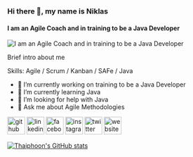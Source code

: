 ### Hi there 👋, my name is Niklas
#### I am an Agile Coach and in training to be a Java Developer
![I am an Agile Coach and in training to be a Java Developer](https://media.licdn.com/dms/image/v2/C5616AQGfYQfGD-cErQ/profile-displaybackgroundimage-shrink_350_1400/profile-displaybackgroundimage-shrink_350_1400/0/1516284601561?e=1759968000&v=beta&t=O9U_B3hTY8G38PghKzMIboVFevOgFHd7m8NwPpqYrxs)

Brief intro about me

Skills: Agile / Scrum / Kanban / SAFe / Java

- 🔭 I’m currently working on training to be a Java Developer 
- 🌱 I’m currently learning Java 
- 🤔 I’m looking for help with Java 
- 💬 Ask me about Agile Methodologies 


[<img src='https://cdn.jsdelivr.net/npm/simple-icons@3.0.1/icons/github.svg' alt='github' height='40'>](https://github.com/thaiphoon)  [<img src='https://cdn.jsdelivr.net/npm/simple-icons@3.0.1/icons/linkedin.svg' alt='linkedin' height='40'>](https://www.linkedin.com/in/niklasholmstrom/)  [<img src='https://cdn.jsdelivr.net/npm/simple-icons@3.0.1/icons/facebook.svg' alt='facebook' height='40'>](https://www.facebook.com/niklasholmstrom)  [<img src='https://cdn.jsdelivr.net/npm/simple-icons@3.0.1/icons/instagram.svg' alt='instagram' height='40'>](https://www.instagram.com/thaiphoon/)  [<img src='https://cdn.jsdelivr.net/npm/simple-icons@3.0.1/icons/twitter.svg' alt='twitter' height='40'>](https://twitter.com/thaiphoon)  [<img src='https://cdn.jsdelivr.net/npm/simple-icons@3.0.1/icons/icloud.svg' alt='website' height='40'>](www.niklasholmstrom.se)  

[![Thaiphoon's GitHub stats](https://github-readme-stats.vercel.app/api?username=thaiphoon)](https://github.com/anuraghazra/github-readme-stats)
